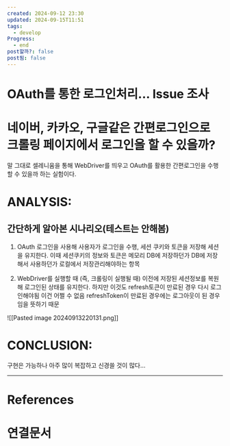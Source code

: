 ```yaml
---
created: 2024-09-12 23:30
updated: 2024-09-15T11:51
tags:
  - develop
Progress:
  - end
post할까?: false
post됨: false
---
```

# OAuth를 통한 로그인처리... Issue 조사
# 네이버, 카카오, 구글같은 간편로그인으로 크롤링 페이지에서 로그인을 할 수 있을까?
말 그대로 셀레니움을 통해 WebDriver를 띄우고 OAuth를 활용한 간편로그인을 수행할 수 있을까 하는 실험이다.

# ANALYSIS:

## 간단하게 알아본 시나리오(테스트는 안해봄)
1. OAuth 로그인을 사용해 사용자가 로그인을 수행, 세션 쿠키와 토큰을 저장해 세션을 유지한다. 이때 세션쿠키의 정보와 토큰은 메모리 DB에 저장하던가 DB에 저장해서 사용하던가 로컬에서 저장관리해야하는 항목
   
2. WebDriver를 실행할 때 (즉, 크롤링이 실행될 때) 이전에 저장된 세션정보를 복원해 로그인된 상태를 유지한다.
   하지만 이것도 refresh토큰이 만료된 경우 다시 로그인해야됨 이건 어쩔 수 없음
   refreshToken이 만료된 경우에는 로그아웃이 된 경우임을 뜻하기 때문

![[Pasted image 20240913220131.png]]

# CONCLUSION:

구현은 가능하나 아주 많이 복잡하고 신경쓸 것이 많다...


---
# References

# 연결문서